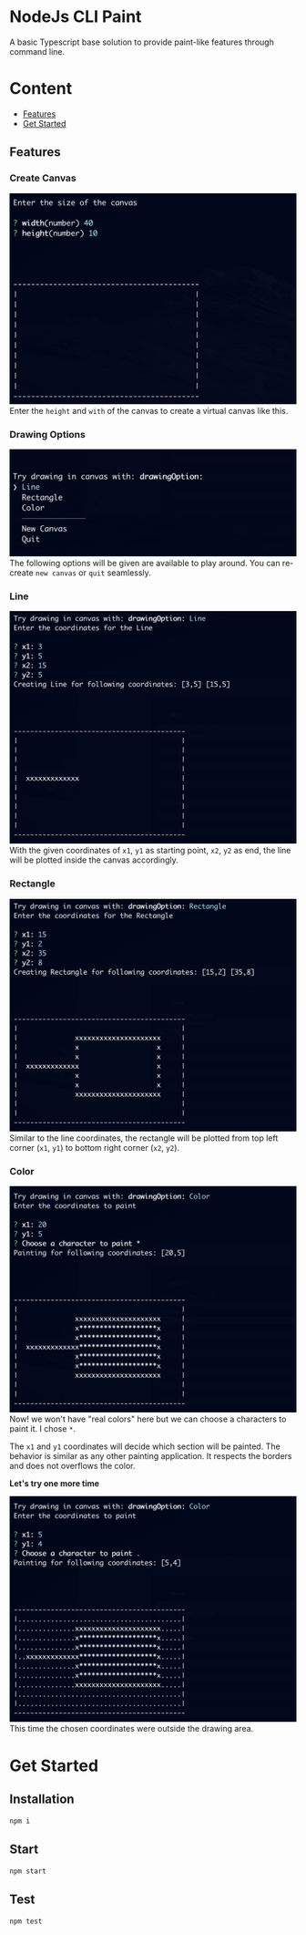 # NodeJs CLI Paint
A basic Typescript base solution to provide paint-like features through command line. 

# Content
- [Features](#features)
- [Get Started](#get-started)

## Features 
### Create Canvas
![create canvas](img/create_canvas.png)
Enter the `height` and `with` of the canvas to create a virtual canvas like this.

### Drawing Options
![Options](img/command_options.png)
The following options will be given are available to play around.
You can re-create `new canvas` or `quit` seamlessly. 

### Line
![Line](img/line.png)
With the given coordinates of `x1`, `y1` as starting point, `x2`, `y2` as end, the line will be plotted inside the canvas accordingly.

### Rectangle
![Rectangle](img/Rectangle.png)
Similar to the line coordinates, the rectangle will be plotted from top left corner (`x1`, `y1`) to bottom right corner (`x2`, `y2`).

### Color
![color](img/color.png)
Now! we won't have "real colors" here but we can choose a characters to paint it. I chose `*`.

The `x1` and `y1` coordinates will decide which section will be painted. The behavior is similar as any other painting application. It respects the borders and does not overflows the color. 

**Let's try one more time**

![color](img/color_2.png)
This time the chosen coordinates were outside the drawing area. 

# Get Started
## Installation
```
npm i
```
## Start
```
npm start
```
## Test
```
npm test
```

